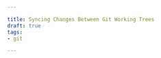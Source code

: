 ```yaml
---

title: Syncing Changes Between Git Working Trees
draft: true
tags:
- git

---
```



<!--stackedit_data:
eyJoaXN0b3J5IjpbNzg4NzQ1Njk1XX0=
-->
